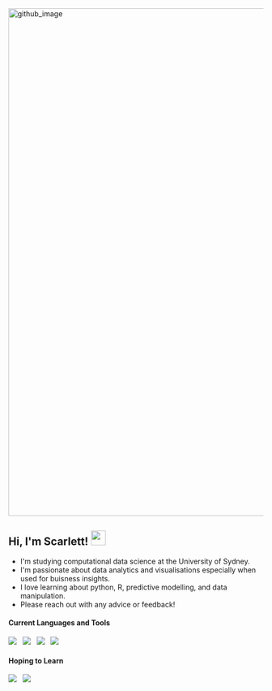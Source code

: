 
<img width="1000" alt="github_image" src="https://user-images.githubusercontent.com/90227302/144730757-dd505b6e-36cd-4642-969a-ca765ccf4a0a.png">


## Hi, I'm Scarlett! <img src="https://github.com/TheDudeThatCode/TheDudeThatCode/blob/master/Assets/Hi.gif" width="29px">

- I'm studying computational data science at the University of Sydney.
- I'm passionate about data analytics and visualisations especially when used for buisness insights.
- I love learning about python, R, predictive modelling, and data manipulation.
- Please reach out with any advice or feedback! 


#### Current Languages and Tools
<img src="https://img.shields.io/badge/Python%20-%23F7DF1E.svg?&style=for-the-badge&color=DA4648" />&nbsp;&nbsp;
<img src="https://img.shields.io/badge/R%20-%23F7DF1E.svg?&style=for-the-badge&color=E76C73" />&nbsp;&nbsp;
<img src="https://img.shields.io/badge/Figma%20-%23F7DF1E.svg?&style=for-the-badge&color=CD324A" />&nbsp;&nbsp;
<img src="https://img.shields.io/badge/Adobe XD%20-%23F7DF1E.svg?&style=for-the-badge&color=DA4648" />&nbsp;&nbsp;


#### Hoping to Learn
<img src="https://img.shields.io/badge/Tableau%20-%23F7DF1E.svg?&style=for-the-badge&color=E76C73" />&nbsp;&nbsp;
<img src="https://img.shields.io/badge/SQL%20-%23F7DF1E.svg?&style=for-the-badge&color=CD324A" />&nbsp;&nbsp;



